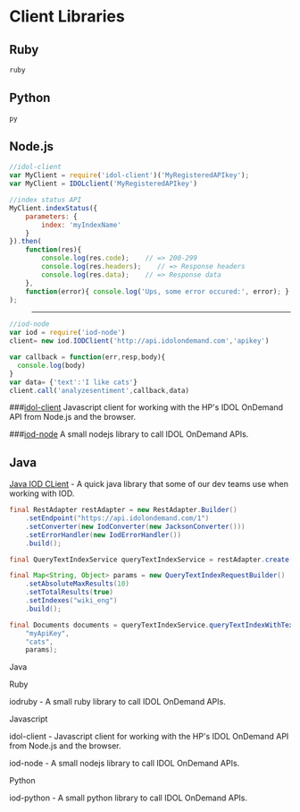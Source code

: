 # Client Libraries

## Ruby

```ruby
ruby
```

## Python

```python
py
```

## Node.js



```javascript
//idol-client
var MyClient = require('idol-client')('MyRegisteredAPIkey');
var MyClient = IDOLclient('MyRegisteredAPIkey')

//index status API
MyClient.indexStatus({
    parameters: {
        index: 'myIndexName'
    }
}).then(
    function(res){
        console.log(res.code);    // => 200-299
        console.log(res.headers);    // => Response headers
        console.log(res.data);    // => Response data
    },
    function(error){ console.log('Ups, some error occured:', error); }
);
```
>---------------

```javascript
//iod-node
var iod = require('iod-node')
client= new iod.IODClient('http://api.idolondemand.com','apikey')

var callback = function(err,resp,body){
  console.log(body)
}
var data= {'text':'I like cats'}
client.call('analyzesentiment',callback,data)
```

###[idol-client](https://github.com/ColorfullyMe/idol-client)
Javascript client for working with the HP's IDOL OnDemand API from Node.js and the browser.


###[iod-node](https://github.com/HP-IDOL-OnDemand/iod-node)
A small nodejs library to call IDOL OnDemand APIs.



## Java

[Java IOD CLient](https://github.com/hpautonomy/java-iod-client) - A quick java library that some of our dev teams use when working with IOD.

```java
final RestAdapter restAdapter = new RestAdapter.Builder()
    .setEndpoint("https://api.idolondemand.com/1")
    .setConverter(new IodConverter(new JacksonConverter()))
    .setErrorHandler(new IodErrorHandler())
    .build();

final QueryTextIndexService queryTextIndexService = restAdapter.create(QueryTextIndexService.class);

final Map<String, Object> params = new QueryTextIndexRequestBuilder()
    .setAbsoluteMaxResults(10)
    .setTotalResults(true)
    .setIndexes("wiki_eng")
    .build();

final Documents documents = queryTextIndexService.queryTextIndexWithText(
    "myApiKey",
    "cats",
    params);
```


Java

Ruby

iodruby - A small ruby library to call IDOL OnDemand APIs.

Javascript

idol-client - Javascript client for working with the HP's IDOL OnDemand API from Node.js and the browser.

iod-node - A small nodejs library to call IDOL OnDemand APIs.

Python

iod-python - A small python library to call IDOL OnDemand APIs.
